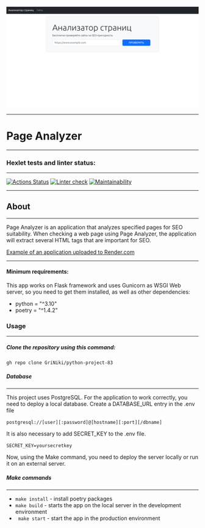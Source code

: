 ![img.png](img.png)
***
# Page Analyzer
***
### Hexlet tests and linter status:
***
[![Actions Status](https://github.com/GriNiki/python-project-83/actions/workflows/hexlet-check.yml/badge.svg)](https://github.com/GriNiki/python-project-83/actions)
[![Linter check](https://github.com/GriNiki/python-project-83/actions/workflows/linter-check.yml/badge.svg)](https://github.com/GriNiki/python-project-83/actions/workflows/linter-check.yml)
[![Maintainability](https://api.codeclimate.com/v1/badges/9570581a53bece609922/maintainability)](https://codeclimate.com/github/GriNiki/python-project-83/maintainability)
***
## About
***
Page Analyzer is an application that analyzes specified pages for SEO suitability. When checking a web page using Page Analyzer, the application will extract several HTML tags that are important for SEO.

[Example of an application uploaded to Render.com](https://page-analyzer-wz50.onrender.com/)
***
#### Minimum requirements:
This app works on Flask framework and uses Gunicorn as WSGI Web server, so you need to get them installed, as well as other dependencies:
* python = "^3.10"
* poetry = "^1.4.2"
### Usage
***
##### Clone the repository using this command:
```
gh repo clone GriNiki/python-project-83
```
##### Database
***
This project uses PostgreSQL. For the application to work correctly, you need to deploy a local database. Create a DATABASE_URL entry in the .env file
```cfgrlanguage
postgresql://[user][:password]@[hostname][:port][/dbname]
```
It is also necessary to add SECRET_KEY to the .env file.
```cfgrlanguage
SECRET_KEY=yoursecretkey
```
Now, using the Make command, you need to deploy the server locally or run it on an external server.
##### Make commands
***
* ```make install``` - install poetry packages
* ```make build``` - starts the app on the local server in the development environment
* ``` make start``` - start the app in the production environment



